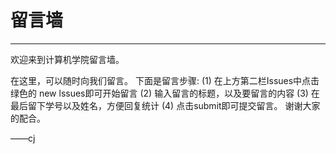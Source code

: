 # 留言墙

---

欢迎来到计算机学院留言墙。

在这里，可以随时向我们留言。
下面是留言步骤: 
(1) 在上方第二栏Issues中点击绿色的 new lssues即可开始留言
(2) 输入留言的标题，以及要留言的内容
(3) 在最后留下学号以及姓名，方便回复统计
(4) 点击submit即可提交留言。
谢谢大家的配合。

——cj

